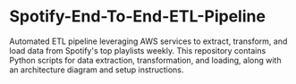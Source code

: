 # Spotify-End-To-End-ETL-Pipeline
Automated ETL pipeline leveraging AWS services to extract, transform, and load data from Spotify's top playlists weekly. This repository contains Python scripts for data extraction, transformation, and loading, along with an architecture diagram and setup instructions.
